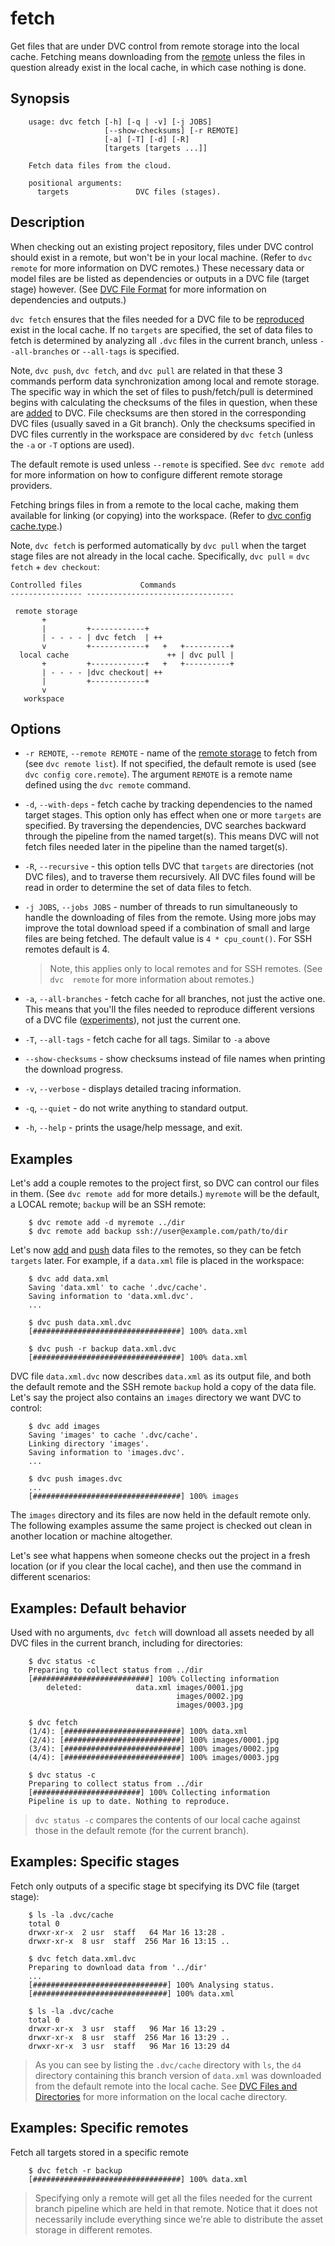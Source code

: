 # fetch

Get files that are under DVC control from remote storage into the local cache.
Fetching means downloading from the
[remote](https://dvc.org/doc/commands-reference/remote#description) unless the
files in question already exist in the local cache, in which case nothing is
done.

## Synopsis

```usage
    usage: dvc fetch [-h] [-q | -v] [-j JOBS]
                     [--show-checksums] [-r REMOTE]
                     [-a] [-T] [-d] [-R]
                     [targets [targets ...]]
    
    Fetch data files from the cloud.
    
    positional arguments:
      targets               DVC files (stages).
```

## Description

When checking out an existing project repository, files under DVC control should
exist in a remote, but won't be in your local machine. (Refer to `dvc remote`
for more information on DVC remotes.) These necessary data or model files
are be listed as dependencies or outputs in a DVC file (target stage) however.
(See [DVC File Format](https://dvc.org/doc/user-guide/dvc-file-format) for  more
information on dependencies and outputs.)

`dvc fetch` ensures that the files needed for a DVC file to be
[reproduced](/doc/get-started/reproduce) exist in the local cache. If no
`targets` are specified, the set of data files to fetch is determined by
analyzing all `.dvc` files in the current branch, unless `--all-branches` or
`--all-tags` is specified.

Note, `dvc push`, `dvc fetch`, and `dvc pull` are related in that these 3
commands perform data synchronization among local and remote storage. The
specific way in which the set of files to push/fetch/pull is determined
begins with calculating the checksums of the files in question, when these
are [added](https://dvc.org/doc/get-started/add-files) to DVC. File checksums
are then stored in the corresponding DVC files (usually saved in a Git
branch). Only the checksums specified in DVC files currently in the workspace
are considered by `dvc fetch` (unless the `-a` or `-T` options are used).

The default remote is used unless `--remote` is specified. See `dvc remote add`
for more information on how to configure different remote storage providers.

Fetching brings files in from a remote to the local cache, making them 
available for linking (or copying) into the workspace. (Refer to
[dvc config cache.type](https://dvc.org/doc/commands-reference/config#cache).)

Note, `dvc fetch` is performed automatically by `dvc pull` when the target stage
files are not already in the local cache. Specifically,
`dvc pull` = `dvc fetch` + `dev checkout`:

```
Controlled files             Commands
---------------- ---------------------------------

 remote storage
       +
       |         +------------+ 
       | - - - - | dvc fetch  | ++
       v         +------------+   +   +----------+
  local cache                      ++ | dvc pull |
       +         +------------+   +   +----------+
       | - - - - |dvc checkout| ++
       |         +------------+
       v
   workspace
```

## Options

- `-r REMOTE`, `--remote REMOTE` - name of the
  [remote storage](https://dvc.org/doc/commands-reference/remote#description)
  to fetch from (see `dvc remote list`). If not specified, the default 
  remote is used (see `dvc config core.remote`). The argument `REMOTE` is a
  remote name defined using the `dvc remote` command.

- `-d`, `--with-deps` - fetch cache by tracking dependencies to the named
  target stages. This option only has effect when one or more `targets` are
  specified. By traversing the dependencies, DVC searches backward through the
  pipeline from the named target(s). This means DVC will not fetch files needed
  later in the pipeline than the named target(s).

- `-R`, `--recursive` - this option tells DVC that `targets` are
  directories (not DVC files), and to traverse them recursively. All DVC 
  files found will be read in order to determine the set of data files to fetch.

- `-j JOBS`, `--jobs JOBS` - number of threads to run simultaneously to 
  handle the downloading of files from the remote. Using more jobs may 
  improve the total download speed if a combination of small and large files 
  are being fetched.
  The default value is `4 * cpu_count()`. For SSH remotes default is 4.
  > Note, this applies only to local remotes and for SSH remotes. (See `dvc 
  remote` for more information about  remotes.)

- `-a`, `--all-branches` - fetch cache for all branches, not just the active
  one. This means that you'll the files needed to reproduce different
  versions of a DVC file ([experiments](/doc/get-started/experiments)), not
  just the current one.

- `-T`, `--all-tags` - fetch cache for all tags. Similar to `-a` above

- `--show-checksums` - show checksums instead of file names when printing the
  download progress.

- `-v`, `--verbose` - displays detailed tracing information.

- `-q`, `--quiet` - do not write anything to standard output.

- `-h`, `--help` - prints the usage/help message, and exit.

## Examples

Let's add a couple remotes to the project first, so DVC can control our files
in them. (See `dvc remote add` for more details.) `myremote` will be the 
default, a LOCAL remote; `backup` will be an SSH remote:

```dvc
    $ dvc remote add -d myremote ../dir
    $ dvc remote add backup ssh://user@example.com/path/to/dir
```

Let's now [add](/doc/get-started/add-files) and
[push](/doc/get-started/share-data) data files to the remotes, so they can be
fetch `targets` later. For example, if a `data.xml` file is placed in the 
workspace:

```dvc
    $ dvc add data.xml
    Saving 'data.xml' to cache '.dvc/cache'.
    Saving information to 'data.xml.dvc'.
    ...

    $ dvc push data.xml.dvc
    [#################################] 100% data.xml

    $ dvc push -r backup data.xml.dvc
    [#################################] 100% data.xml
```

DVC file `data.xml.dvc` now describes `data.xml` as its output file, and both
the default remote and the SSH remote `backup` hold a copy of the data file.
Let's say the project also contains an `images` directory we want DVC to 
control:

```dvc
    $ dvc add images
    Saving 'images' to cache '.dvc/cache'.
    Linking directory 'images'.
    Saving information to 'images.dvc'.
    ...

    $ dvc push images.dvc
    ...
    [#################################] 100% images
```

The `images` directory and its files are now held in the default remote only.
The following examples assume the same project is checked out clean in 
another location or machine altogether.

Let's see what happens when someone checks out the project in a fresh location 
(or if you clear the local cache), and then use the command in different 
scenarios:

## Examples: Default behavior

Used with no arguments, `dvc fetch` will download all assets needed by all DVC 
files in the current branch, including for directories:

```dvc
    $ dvc status -c
    Preparing to collect status from ../dir
    [##########################] 100% Collecting information
    	deleted:            data.xml images/0001.jpg
    	                             images/0002.jpg
    	                             images/0003.jpg

    $ dvc fetch
    (1/4): [##########################] 100% data.xml
    (2/4): [##########################] 100% images/0001.jpg
    (3/4): [##########################] 100% images/0002.jpg
    (4/4): [##########################] 100% images/0003.jpg

    $ dvc status -c
    Preparing to collect status from ../dir
    [########################] 100% Collecting information
    Pipeline is up to date. Nothing to reproduce.
```

> `dvc status -c` compares the contents of our local cache against those in the 
default remote (for the current branch).

## Examples: Specific stages

Fetch only outputs of a specific stage bt specifying its DVC file (target
stage):

```dvc
    $ ls -la .dvc/cache 
    total 0
    drwxr-xr-x  2 usr  staff   64 Mar 16 13:28 .
    drwxr-xr-x  8 usr  staff  256 Mar 16 13:15 ..

    $ dvc fetch data.xml.dvc
    Preparing to download data from '../dir'
    ...
    [##############################] 100% Analysing status.
    [##############################] 100% data.xml

    $ ls -la .dvc/cache     
    total 0
    drwxr-xr-x  3 usr  staff   96 Mar 16 13:29 .
    drwxr-xr-x  8 usr  staff  256 Mar 16 13:29 ..
    drwxr-xr-x  3 usr  staff   96 Mar 16 13:29 d4
```

> As you can see by listing the `.dvc/cache` directory with `ls`, the
`d4` directory containing this branch version of `data.xml` was downloaded
from the default remote into the local cache.
See
[DVC Files and Directories](https://dvc.org/doc/user-guide/dvc-files-and-directories)
for more information on the local cache directory.

## Examples: Specific remotes

Fetch all targets stored in a specific remote

```dvc
    $ dvc fetch -r backup
    [#################################] 100% data.xml
```

> Specifying only a remote will get all the files needed for the current
branch pipeline which are held in that remote. Notice that it does not
necessarily include everything since we're able to distribute the asset
storage in different remotes.
